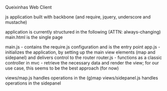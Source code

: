 Queixinhas Web Client

js application built with backbone (and require, jquery, underscore and mustache)

application is currently structured in the following (ATTN: always-changing)
main.html is the single page

main.js - contains the require.js configuration and is the entry point
app.js - initializes the application, by setting up the main view elements (map and sidepanel) and delivers control to the router
router.js - functions as a classic controller in mvc - retrieve the necessary data and render the view; for our use case, this seems to be the best approach (for now)

views/map.js handles operations in the (g)map
views/sidepanel.js handles operations in the sidepanel
